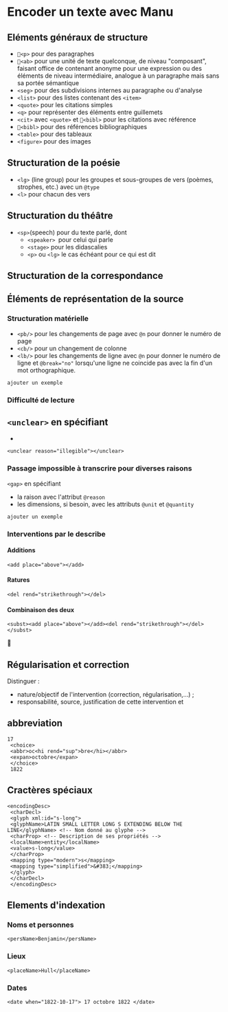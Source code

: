 # Encoder un texte avec Manu

## Eléments généraux de structure
- `<p>` pour des paragraphes  
- `<ab>` pour une unité de texte quelconque, de niveau "composant", faisant office de contenant anonyme pour une expression ou des éléments de niveau intermédiaire, analogue à un paragraphe mais sans sa portée sémantique
- `<seg>` pour des subdivisions internes au paragraphe ou d'analyse
- `<list>` pour des listes  contenant des `<item>`  
- `<quote>` pour les citations simples
- `<q>` pour représenter des éléments entre guillemets  
- `<cit>` avec `<quote>` et `<bibl>` pour les citations avec référence
- `<bibl>` pour des références bibliographiques
- `<table>` pour des tableaux  
- `<figure>` pour des images  

## Structuration de la poésie
- `<lg>` (line group) pour les groupes et sous-groupes de vers (poèmes, strophes, etc.) avec un `@type`
- `<l>` pour chacun des vers

## Structuration du théâtre
- `<sp>`(speech) pour du texte parlé, dont  
  - `<speaker> `pour celui qui parle  
  - `<stage>` pour les didascalies  
  - `<p>` ou `<lg>` le cas échéant pour ce qui est dit  

## Structuration de la correspondance

## Éléments de représentation de la source
### Structuration matérielle
- `<pb/>` pour les changements de page avec `@n` pour donner le numéro de page
- `<cb/>` pour un changement de colonne
- `<lb/>` pour les changements de ligne avec `@n` pour donner le numéro de ligne et `@break="no"` lorsqu'une ligne ne coincide pas avec la fin d'un mot orthographique.

```
ajouter un exemple
```

### Difficulté de lecture
`<unclear>` en spécifiant
-
-
```
<unclear reason="illegible"></unclear>
```
### Passage impossible à transcrire pour diverses raisons
`<gap>` en spécifiant
- la raison avec l'attribut `@reason`
- les dimensions, si besoin, avec les attributs `@unit` et `@quantity`
```
ajouter un exemple
```

### Interventions par le describe
#### Additions
```
<add place="above"></add>
```
#### Ratures
```
<del rend="strikethrough"></del>
```

#### Combinaison des deux
```
<subst><add place="above"></add><del rend="strikethrough"></del></subst>
```

## Régularisation et correction
Distinguer :
- nature/objectif de l'intervention (correction, régularisation,...) ;
- responsabilité, source, justification de cette intervention
<reg> et <orig>

## abbreviation
```
17
 <choice>
 <abbr>oc<hi rend="sup">bre</hi></abbr>
 <expan>octobre</expan>
 </choice>
 1822
```

## Cractères spéciaux
<g>

```
<encodingDesc>
 <charDecl>
 <glyph xml:id="s-long">
 <glyphName>LATIN SMALL LETTER LONG S EXTENDING BELOW THE
LINE</glyphName> <!-- Nom donné au glyphe -->
 <charProp> <!-- Description de ses propriétés -->
 <localName>entity</localName>
 <value>s-long</value>
 </charProp>
 <mapping type="modern">s</mapping>
 <mapping type="simplified">&#383;</mapping>
 </glyph>
 </charDecl>
 </encodingDesc>
```

## Elements d'indexation
### Noms et personnes
```
<persName>Benjamin</persName>
```
### Lieux
```
<placeName>Hull</placeName>
```

### Dates
```
<date when="1822-10-17"> 17 octobre 1822 </date>
```
